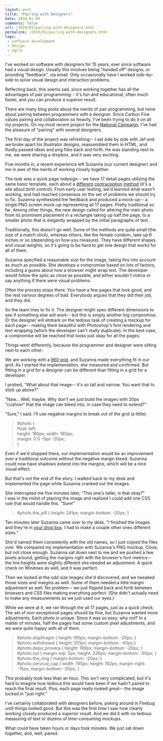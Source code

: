 ```yaml
---
layout: post
title: "Pairing with Designers"
date: 2010-01-09
comments: false
url: /2010/01/pairing-with-designers.html
permalink: /2010/01/pairing-with-designers.html
tags:
 - software development
 - design
 - agile
---
```


I've worked on software with designers for 15 years, ever since software had a visual design. Usually this involves being "handed off" designs, or providing "feedback", via email. Only occasionally have I worked side-by-side to solve visual design and interaction problems.  
  
Reflecting back, this seems sad, since working together has all the advantages of pair programming-- it's fun and educational,  often much faster, and you can produce a superior result. 
  
There are many blog posts about the merits of pair programming, but none about pairing between programmers with a designer.  Since Carbon Five values pairing and collaboration so heavily, I've been trying to do it on all my projects. On my most recent project for the [National Campaign](http://thenc.org/), I've had the pleasure of "pairing" with several designers.  
  
The first day of the project was refreshing-- I sat side by side with Jef and we broke apart his Illustrator designs, reassembled them in HTML, and fluidly passed ideas and png files back and forth. He was standing next to me, we were sharing a dropbox, and it was very exciting.  
  
Five months in, a recent experience left Suzanna (our current designer) and me in awe of the merits of working closely together.  

  

The task was a quick page redesign-- we have 17 detail pages utilizing the same basic template, each about a [different](http://bedsider.org/methods/the_pill) [contraception](http://bedsider.org/methods/the_ring) [method](http://bedsider.org/methods/male_condom) (it's a site about birth control). From early user testing, we'd learned what wasn't working, and had reached consensus on the set of problems we should try to fix. Suzanna synthesized the feedback and produced a mock-up-- a single PNG screen mock-up representing all 17 pages. Pretty traditional so far. Among other things, the new design called for altering the main photo from its prominent placement in a rectangle taking up half the page, to a smaller photo that is elegantly wrapped by the initial paragraphs of text.  
  
Traditionally, this doesn't go well: Some of the methods are quite small (the size of a match stick), whereas others, like the female condom, take up 6 inches or so (depending on how you measure). They have different shapes and visual weights, so it's going to be hard to get one design that works for all of them.  
  
Suzanna specified a reasonable size for the image, taking this into account as much as possible. She develops a compromise based on lots of factors, including a  guess about how a browser might wrap text. The developer would follow the spec as close as possible, and either wouldn't notice or say anything if there were visual problems.  
  
Often the process stops there. You have a few pages that look good, and the rest various degrees of bad. Everybody argues that they did their job, and they did.  
  
So the team tries to fix it. The designer might spec different dimensions to see if something else will work-- but this is simply another big compromise. Or the designer will embark on the tedious task of creating a mockup for each page-- making them beautiful with Photoshop's font rendering and text wrapping (which the developer can't really duplicate). In the best case, a compromise will be reached that looks just okay for all the pages.  
  
Things went differently, because the programmer and designer were sitting next to each other:  
  
We are working with a [960 grid](http://960.gs/), and Suzanna made everything fit in our grid. As I started the implementation, she measured and confirmed. But fitting in a grid for a designer can be different than fitting in a grid for a developer.  
  
I probed, "What about that image-- it's so tall and narrow. You want that to stick up above?"  
  
"Naw... Well, maybe. Why don't we just build the images with 20px "cushion" that the image can bleed into, in case they need to extend?"  
  
"Sure," I said.  I'll use negative margins to break out of the grid (a little):  

> #photo {  
>   float: left;  
>   height: 180px; width: 180px;  
>   margin: 0 0 -5px -20px;  
> }

Even if we'd stopped there, our implementation would be an improvement over a traditional outcome without the negative margin bleed. Suzanna could now have shadows extend into the margins, which will be a nice visual effect.  
  
But that's not the end of the story. I walked back to my desk and implemented the page while Suzanna cranked out the images.  
  
She interrupted me five minutes later, "This one's taller, is that okay?"  
I was in the midst of placing the image and realized I could add one CSS rule that would handle this. "Sure!"  

> #photo.the_pill { height: 241px; margin-bottom: -20px; }

Ten minutes later Suzanna came over to my desk, "I finished the images and they're in [your drop box](https://www.dropbox.com/). I had to make a couple other ones different sizes."  
  
She'd named them consistently with the old names, so I just copied the files over. We compared my implementation with Suzanna's PNG mockup. Close, but not close enough. Suzanna sat down next to me and we pushed a few pixels around, getting the margins right with the browser's font metrics-- the line heights were slightly different she needed an adjustment. A quick check on Windows as well, and it was perfect.  
  
Then we looked at the odd size images she'd discovered, and we tweaked those sizes and margins as well. Some of them needed a little margin adjustment as well. No problem-- we just flipped back and forth between browsers and CSS files making everything perfect. (She didn't actually need to make any measurements as we just used our eyes.)  
  
While we were at it, we ran through the all 17 pages, just as a quick check. The set of non-exceptional pages should be fine, but Suzanna wanted more adjustments. Each photo is unique. Since it was so easy, why not? In a matter of minutes, half the pages had some custom pixel adjustments, and we were quite happy with all of them.  

> #photo.diaphragm { height: 195px; margin-bottom: -20px; }  
> #photo.withdrawal { height: 201px; margin-bottom: -40px;}  
> #photo.depo_provera { height: 189px; margin-bottom: -20px; }  
> #photo.iud { margin-top: 5px; height: 226px; margin-bottom: -60px; }  
> #photo.the_ring { margin-bottom: -20px; }   
> #photo.cervical_cap { width: 195px; height: 192px; margin-right: -15px; margin-bottom: -20px; }

This probably took less than an hour. This isn't very complicated, but it's hard to imagine how tedious this would have been if we hadn't paired to reach the final result. Plus, each page really looked great-- the image tucked in "just right."  
  
I've certainly collaborated with designers before, poking around in Firebug until things looked good. But this was the first time I saw how clearly working closely produced a superior result. And we did it with no tedious measuring of text or dozens of time-consuming mockups.  
  
What could have taken hours or days took minutes. We just sat down together, and, well, paired. 
